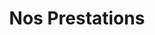 ---
title: "Nos Prestations"
page_header_bg: "images/bg/section-bg3.jpg"
layout: "prestations"

############### Service style 1 ################
featured_service:
  enable: false
  service_item:
  - title: "Migration cloud native"
    image: "images/service/service-1.jpg"
    content: "container - serverless - micro services"
          
  - title: "Accompagnement DevOps"
    image: "images/service/service-4.jpg"
    content: "mindset - infra-as-code - cicd"

  - title: "Troubleshooting"
    image: "images/service/service-3.jpg"
    content: "Lorem ipsum dolor sit amet, consectetur adipisicing elit. Animi voluptatum, nobis quos dolores reiciendism unde. Est obcaecati aspernatur pariatur aliquid quos repellendus, amet architecto similique, cumque nisi earum, culpa, ipsa!"
          
  - title: "Formation"
    image: "images/service/service-4.jpg"
    content: "Lorem ipsum dolor sit amet, consectetur adipisicing elit. Animi voluptatum, nobis quos dolores reiciendism unde. Est obcaecati aspernatur pariatur aliquid quos repellendus, amet architecto similique, cumque nisi earum, culpa, ipsa!"

#################### Case Study #####################
casestudy:
  enable: true
  title: "Nous sommes là pour vous"
  content: "Nous vous accompagnons de l'expression de vos besoins en passant par la migration de votre infrastructure et applications jusqu'à votre autonomie dans le Cloud."
  case:
  - title: "Documentations Techniques (DAT, DEX)"
    image: "images/prestations/dat-dex.jpg"
    content: "Que l'on parle de Dossier d'Architecture Technique (**DAT**) ou de Dossier d'Exploitation (**DEX**) il est important d'avoir et maintenir un socle documentaire complet et exhaustif. Nous sommes là pour vous accompagner et vous aider à réaliser ces documents, grâce à des templates prédéfinis et des outils de génération automatique."
  - title: "Migration Cloud Native"
    image: "images/prestations/migration-cloud.jpg"
    content: "La migration de vos applications dans le Cloud est la pierre angulaire des projets de transformation numérique. C'est un support important à l'innovation des entreprises et le socle de l'industrialisation du SI. L'adoption du Cloud par les équipes d'exploitation est la clé de la réussite du plan de migration pour que les DSI restent compétitives."
  - title: "Accompagnement DevOps"
    image: "images/prestations/accompagnement-devops.jpg"
    content: "La méthodologie **DevOps** ou même **DevSecOps** est aujourd'hui un atout dans la réalisation de nombreux projets. Que ce soit des **pipelines de CI/CD** ou de la mise en place d'**Infrastructure-As-Code**, il est compliqué d'appréhender cette méthodologie. La première marche est la plus complexe dans cette courbe d'apprentissage, mais nous sommes là pour vous accompagner tout au long de ce process, pour que vous soyez vous aussi autonome et performant."
  - title: "Troubleshooting"
    image: "images/prestations/troubleshooting.jpg"
    content: "Lorsqu'une solution, quelle qu'elle soit, ne fonctionne plus correctement ou ne fournit pas les performances attendues, ou lors d'incidents, des phases de troubleshooting sont primordiales. Au travers de nos expériences passées, nous avons su acquerir une méthode et une rigueur pour résoudre au mieux ces moment difficiles. Nous sommes là pour vous assister si jamais cela vous arrive."
  - title: "Formation"
    image: "images/prestations/formation.jpg"
    content: "Quel que soit le domaine technologique sur lequel nous opérons, nous pouvons vous accompagner au travers de **cursus de formation complet**, de **workshop dynamiques** ou un **Pair-Programming** afin de vous faire profiter de nos connaissances et vous permettre de monter rapidement en compétence pour gagner une autonomie vitale."
  - title: "FinOps"
    image: "images/prestations/finops.jpg"
    content: "Beaucoup pense que des solutions Cloud sont la réponse à tous les soucis. Bien que ce soit possible dans une grande majorité des cas d'usage, il est primordial d'avoir conscience que les coûts associés à ces solutions seront vraiment dépendants de l'architecture globale du SI. Des études orientées FinOps permettent d'éviter de trop s'éloigner des objectifs financiers."

################### Technology #################
technology:
  enable: true
  title: "Nous intervenons sur un large panel de technologies"
  content: "Puisque le monde informatique évolue très vite aujourd'hui, nous avons su aquérir de solides compétences dans un périmètre très large afin de pouvoir satisfaire un maximum de nos clients. Cela passe par une maitrise des différentes technologies actuelles."
  technology_item:
    - Amazon Web Services (AWS)
    - Google Cloud Platform (GCP)
    - Kubernetes
    - Python
    - Hashicorp Terraform
    - Ansible
    - Docker
    - Microsoft Azure
    - Git
    - CircleCI
    - Jenkins
    - Powershell
    - Kafka
    - NGINX
    - et plus...
      
######################### call to action #########################
call_to_action:
  enable: true
  subtitle: "Nous sommes là pour vous"
  title: "Pour toute question ou demande d'info, n'hésitez pas"
  button:
    enable: true
    label: "Contactez Nous"
    link: "contact"
---